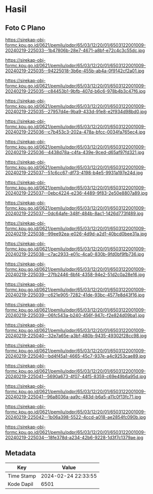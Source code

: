 # Hasil

## Foto C Plano

https://sirekap-obj-formc.kpu.go.id/0621/pemilu/pdpr/65/03/12/20/01/6503122001009-20240219-225033--1b47806b-28e7-4671-a8bf-e72c4c3c55dc.jpg

https://sirekap-obj-formc.kpu.go.id/0621/pemilu/pdpr/65/03/12/20/01/6503122001009-20240219-225035--94225018-3b6e-455b-ab4a-0f9142cf2a01.jpg

https://sirekap-obj-formc.kpu.go.id/0621/pemilu/pdpr/65/03/12/20/01/6503122001009-20240219-225035--c84453b1-9bfb-407d-b6c6-978b4b3c47f6.jpg

https://sirekap-obj-formc.kpu.go.id/0621/pemilu/pdpr/65/03/12/20/01/6503122001009-20240219-225035--27957d4e-9ba9-433d-91e8-e2f934d98bd0.jpg

https://sirekap-obj-formc.kpu.go.id/0621/pemilu/pdpr/65/03/12/20/01/6503122001009-20240219-225036--c7b453c3-202a-478a-bfcc-0034fa765ec4.jpg

https://sirekap-obj-formc.kpu.go.id/0621/pemilu/pdpr/65/03/12/20/01/6503122001009-20240219-225036--4438d78a-c4fa-439e-9ced-d65af97fd321.jpg

https://sirekap-obj-formc.kpu.go.id/0621/pemilu/pdpr/65/03/12/20/01/6503122001009-20240219-225037--51c6cc67-df73-4198-b4e5-9931a197e24d.jpg

https://sirekap-obj-formc.kpu.go.id/0621/pemilu/pdpr/65/03/12/20/01/6503122001009-20240219-225037--0ebc4224-e236-4489-9f83-2e50e8807a89.jpg

https://sirekap-obj-formc.kpu.go.id/0621/pemilu/pdpr/65/03/12/20/01/6503122001009-20240219-225037--0dc64afe-348f-484b-8ac1-1426d773f489.jpg

https://sirekap-obj-formc.kpu.go.id/0621/pemilu/pdpr/65/03/12/20/01/6503122001009-20240219-225038--99ee92ea-e026-4d9d-a2d1-40bcd0bee31a.jpg

https://sirekap-obj-formc.kpu.go.id/0621/pemilu/pdpr/65/03/12/20/01/6503122001009-20240219-225038--c7ac2933-e01c-4ca0-830b-9fd0bf9fb736.jpg

https://sirekap-obj-formc.kpu.go.id/0621/pemilu/pdpr/65/03/12/20/01/6503122001009-20240219-225039--27fb2446-6bf4-4358-94e2-51d2c0a28e16.jpg

https://sirekap-obj-formc.kpu.go.id/0621/pemilu/pdpr/65/03/12/20/01/6503122001009-20240219-225039--c621e905-7282-41de-93bc-4577e8d43f16.jpg

https://sirekap-obj-formc.kpu.go.id/0621/pemilu/pdpr/65/03/12/20/01/6503122001009-20240219-225039--06fc543a-b240-456f-947c-f2e824d09ba1.jpg

https://sirekap-obj-formc.kpu.go.id/0621/pemilu/pdpr/65/03/12/20/01/6503122001009-20240219-225040--32e7a65e-a3bf-480b-9435-49302f28cc98.jpg

https://sirekap-obj-formc.kpu.go.id/0621/pemilu/pdpr/65/03/12/20/01/6503122001009-20240219-225040--bd4f45a1-4665-45c7-937e-a4c9253cae89.jpg

https://sirekap-obj-formc.kpu.go.id/0621/pemilu/pdpr/65/03/12/20/01/6503122001009-20240219-225041--5690a673-4f07-44f5-8359-c69e49b6a95d.jpg

https://sirekap-obj-formc.kpu.go.id/0621/pemilu/pdpr/65/03/12/20/01/6503122001009-20240219-225041--96a8036a-aa9c-483d-b6a5-a11c0f13fc71.jpg

https://sirekap-obj-formc.kpu.go.id/0621/pemilu/pdpr/65/03/12/20/01/6503122001009-20240219-225042--1b06a398-5522-4ccd-a018-ae2854fc090b.jpg

https://sirekap-obj-formc.kpu.go.id/0621/pemilu/pdpr/65/03/12/20/01/6503122001009-20240219-225034--18fe378d-a234-42b6-9228-1d3f7c1379ae.jpg


## Metadata

| Key        | Value               |
| ---------- | ------------------- |
| Time Stamp | 2024-02-24 22:33:55 |
| Kode Dapil | 6501                |



